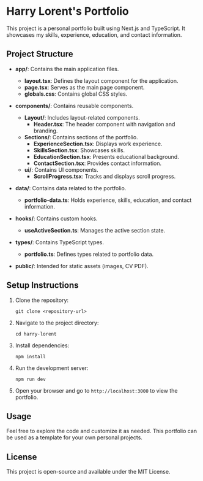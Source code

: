 # Harry Lorent's Portfolio

This project is a personal portfolio built using Next.js and TypeScript. It showcases my skills, experience, education, and contact information.

## Project Structure

- **app/**: Contains the main application files.
  - **layout.tsx**: Defines the layout component for the application.
  - **page.tsx**: Serves as the main page component.
  - **globals.css**: Contains global CSS styles.

- **components/**: Contains reusable components.
  - **Layout/**: Includes layout-related components.
    - **Header.tsx**: The header component with navigation and branding.
  - **Sections/**: Contains sections of the portfolio.
    - **ExperienceSection.tsx**: Displays work experience.
    - **SkillsSection.tsx**: Showcases skills.
    - **EducationSection.tsx**: Presents educational background.
    - **ContactSection.tsx**: Provides contact information.
  - **ui/**: Contains UI components.
    - **ScrollProgress.tsx**: Tracks and displays scroll progress.

- **data/**: Contains data related to the portfolio.
  - **portfolio-data.ts**: Holds experience, skills, education, and contact information.

- **hooks/**: Contains custom hooks.
  - **useActiveSection.ts**: Manages the active section state.

- **types/**: Contains TypeScript types.
  - **portfolio.ts**: Defines types related to portfolio data.

- **public/**: Intended for static assets (images, CV PDF).

## Setup Instructions

1. Clone the repository:
   ```
   git clone <repository-url>
   ```

2. Navigate to the project directory:
   ```
   cd harry-lorent
   ```

3. Install dependencies:
   ```
   npm install
   ```

4. Run the development server:
   ```
   npm run dev
   ```

5. Open your browser and go to `http://localhost:3000` to view the portfolio.

## Usage

Feel free to explore the code and customize it as needed. This portfolio can be used as a template for your own personal projects.

## License

This project is open-source and available under the MIT License.